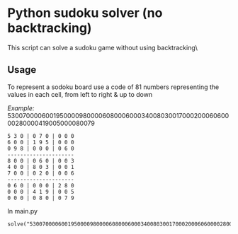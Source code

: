 # Python sudoku solver (no backtracking)

This script can solve a sudoku game without using backtracking\

## Usage

To represent a sodoku board use a code of 81 numbers representing the values in each cell, from left to right & up to down

_Example:_ 530070000600195000098000060800060003400803001700020006060000280000419005000080079

```
5 3 0 | 0 7 0 | 0 0 0
6 0 0 | 1 9 5 | 0 0 0
0 9 8 | 0 0 0 | 0 6 0
---------------------
8 0 0 | 0 6 0 | 0 0 3
4 0 0 | 8 0 3 | 0 0 1
7 0 0 | 0 2 0 | 0 0 6
---------------------
0 6 0 | 0 0 0 | 2 8 0
0 0 0 | 4 1 9 | 0 0 5
0 0 0 | 0 8 0 | 0 7 9
```

In main.py

```
solve("530070000600195000098000060800060003400803001700020006060000280000419005000080079")
```
